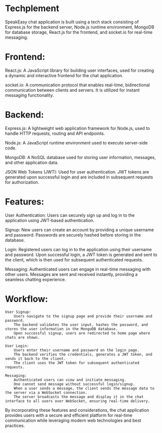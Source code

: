 # Techplement
SpeakEasy chat application is built using a tech stack consisting of Express.js for the backend server, Node.js runtime environment, MongoDB for database storage, React.js for the frontend, and socket.io for real-time messaging.

# Frontend:
  React.js: A JavaScript library for building user interfaces, used for creating a dynamic and interactive frontend for the chat application.
  
  socket.io: A communication protocol that enables real-time, bidirectional communication between clients and servers. It is utilized for instant messaging functionality.
  
# Backend:
  Express.js: A lightweight web application framework for Node.js, used to handle HTTP requests, routing and API endpoints.
  
  Node.js: A JavaScript runtime environment used to execute server-side code.
  
  MongoDB: A NoSQL database used for storing user information, messages, and other application data.
  
  JSON Web Tokens (JWT): Used for user authentication. JWT tokens are generated upon successful login and are included in subsequent requests for authorization.
  
# Features:
  User Authentication: Users can securely sign up and log in to the application using JWT-based authentication.
  
  Signup: New users can create an account by providing a unique username and password. Passwords are securely hashed before storing in the database.
  
  Login: Registered users can log in to the application using their username and password. Upon successful login, a JWT token is generated and sent to the client, which is then used for subsequent authenticated requests.
  
  Messaging: Authenticated users can engage in real-time messaging with other users. Messages are sent and received instantly, providing a seamless chatting experience.
  
# Workflow:
    User Signup:
        Users navigate to the signup page and provide their username and password.
        The backend validates the user input, hashes the password, and stores the user information in the MongoDB database.
        Upon successful signup, users are redirected to home page where chats are shown.
        
    User Login:
        Users enter their username and password on the login page.
        The backend verifies the credentials, generates a JWT token, and sends it back to the client.
        The client uses the JWT token for subsequent authenticated requests.
        
    Messaging:
        Authenticated users can view and initiate messaging.
        One cannot send message without successful login/signup.
        When a user sends a message, the client sends the message data to the server via a WebSocket connection.
        The server broadcasts the message and display it in the chat interface to all users over WebSocket, ensuring real-time delivery.
        
By incorporating these features and considerations, the chat application provides users with a secure and efficient platform for real-time communication while leveraging modern web technologies and best practices.
